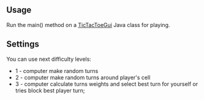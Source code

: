 
## Usage
Run the main() method on a [TicTacToeGui](https://github.com/dimio/Course-Java-GB/blob/master/src/Theme03/TacTacToe.java) Java class for playing.
## Settings
You can use next difficulty levels:
- 1 - computer make random turns
- 2 - computer make random turns around player's cell
- 3 - computer calculate turns weights and select best turn for yourself or tries block best player turn;

